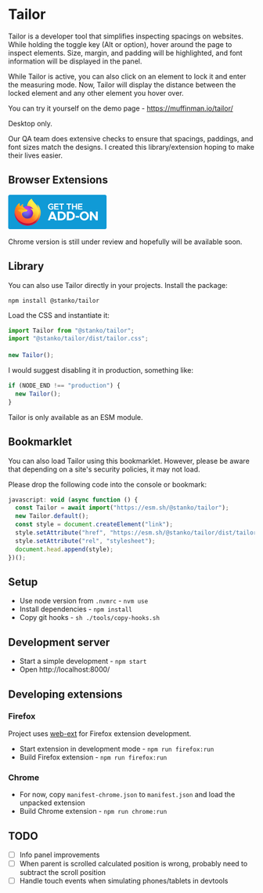 # Tailor

Tailor is a developer tool that simplifies inspecting spacings on websites. While holding the toggle key (Alt or option), hover around the page to inspect elements. Size, margin, and padding will be highlighted, and font information will be displayed in the panel.

While Tailor is active, you can also click on an element to lock it and enter the measuring mode. Now, Tailor will display the distance between the locked element and any other element you hover over.

You can try it yourself on the demo page - https://muffinman.io/tailor/

Desktop only.

Our QA team does extensive checks to ensure that spacings, paddings, and font sizes match the designs. I created this library/extension hoping to make their lives easier.

## Browser Extensions

<a href="https://addons.mozilla.org/en-US/firefox/addon/tailor/"><img style="height: 70px" src="./docs/img/ff.png"></a>

<!-- <a href="https://chromewebstore.google.com/detail/hpnihgcmhjlfpniefhkpadfepbnnjfcm"><img style="height: 70px" src="./docs/img/chrome.png"></a> -->

Chrome version is still under review and hopefully will be available soon.

## Library

You can also use Tailor directly in your projects. Install the package:

```
npm install @stanko/tailor
```

Load the CSS and instantiate it:

```js
import Tailor from "@stanko/tailor";
import "@stanko/tailor/dist/tailor.css";

new Tailor();
```

I would suggest disabling it in production, something like:

```js
if (NODE_END !== "production") {
  new Tailor();
}
```

Tailor is only available as an ESM module.

## Bookmarklet

You can also load Tailor using this bookmarklet. However, please be aware that depending on a site's security policies, it may not load.

Please drop the following code into the console or bookmark:

```js
javascript: void (async function () {
  const Tailor = await import("https://esm.sh/@stanko/tailor");
  new Tailor.default();
  const style = document.createElement("link");
  style.setAttribute("href", "https://esm.sh/@stanko/tailor/dist/tailor.css");
  style.setAttribute("rel", "stylesheet");
  document.head.append(style);
})();
```

## Setup

- Use node version from `.nvmrc` - `nvm use`
- Install dependencies - `npm install`
- Copy git hooks - `sh ./tools/copy-hooks.sh`

## Development server

- Start a simple development - `npm start`
- Open http://localhost:8000/

## Developing extensions

### Firefox

Project uses [web-ext](https://github.com/mozilla/web-ext) for Firefox extension development.

- Start extension in development mode - `npm run firefox:run`
- Build Firefox extension - `npm run firefox:run`

### Chrome

- For now, copy `manifest-chrome.json` to `manifest.json` and load the unpacked extension
- Build Chrome extension - `npm run chrome:run`

## TODO

- [ ] Info panel improvements
- [ ] When parent is scrolled calculated position is wrong, probably need to subtract the scroll position
- [ ] Handle touch events when simulating phones/tablets in devtools
